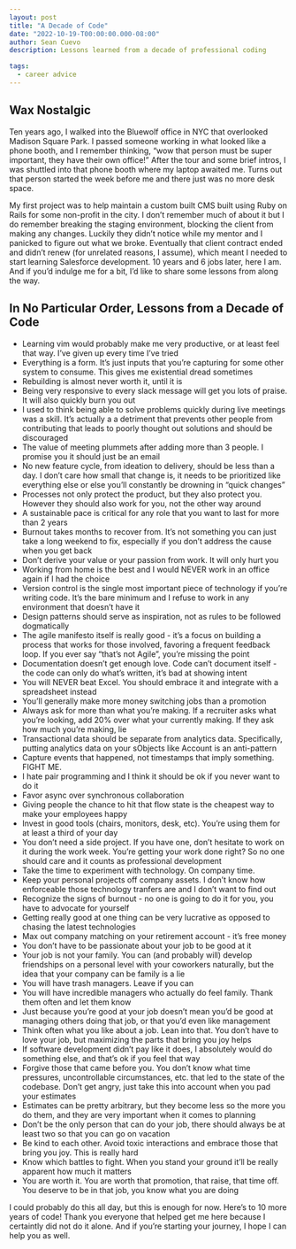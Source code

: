 ```yaml
---
layout: post
title: "A Decade of Code"
date: "2022-10-19-T00:00:00.000-08:00"
author: Sean Cuevo
description: Lessons learned from a decade of professional coding

tags:
  - career advice
---
```



## Wax Nostalgic

Ten years ago, I walked into the Bluewolf office in NYC that overlooked Madison Square Park. I passed someone working in what looked like a phone booth, and I remember thinking, “wow that person must be super important, they have their own office!” After the tour and some brief intros, I was shuttled into that phone booth where my laptop awaited me. Turns out that person started the week before me and there just was no more desk space.

My first project was to help maintain a custom built CMS built using Ruby on Rails for some non-profit in the city. I don’t remember much of about it but I do remember breaking the staging environment, blocking the client from making any changes. Luckily they didn’t notice while my mentor and I panicked to figure out what we broke. Eventually that client contract ended and didn’t renew (for unrelated reasons, I assume), which meant I needed to start learning Salesforce development. 10 years and 6 jobs later, here I am. And if you’d indulge me for a bit, I’d like to share some lessons from along the way.

## In No Particular Order, Lessons from a Decade of Code

* Learning vim would probably make me very productive, or at least feel that way. I’ve given up every time I’ve tried
* Everything is a form. It’s just inputs that you’re capturing for some other system to consume. This gives me existential dread sometimes
* Rebuilding is almost never worth it, until it is
* Being very responsive to every slack message will get you lots of praise. It will also quickly burn you out
* I used to think being able to solve problems quickly during live meetings was a skill. It’s actually a a detriment that prevents other people from contributing that leads to poorly thought out solutions and should be discouraged
* The value of meeting plummets after adding more than 3 people. I promise you it should just be an email
* No new feature cycle, from ideation to delivery, should be less than a day. I don’t care how small that change is, it needs to be prioritized like everything else or else you’ll constantly be drowning in “quick changes”
* Processes not only protect the product, but they also protect you. However they should also work for you, not the other way around
* A sustainable pace is critical for any role that you want to last for more than 2 years
* Burnout takes months to recover from. It’s not something you can just take a long weekend to fix, especially if you don’t address the cause when you get back
* Don’t derive your value or your passion from work. It will only hurt you
* Working from home is the best and I would NEVER work in an office again if I had the choice
* Version control is the single most important piece of technology if you’re writing code. It’s the bare minimum and I refuse to work in any environment that doesn’t have it
* Design patterns should serve as inspiration, not as rules to be followed dogmatically
* The agile manifesto itself is really good - it’s a focus on building a process that works for those involved, favoring a frequent feedback loop. If you ever say “that’s not Agile”, you’re missing the point
* Documentation doesn’t get enough love. Code can’t document itself - the code can only do what’s written, it’s bad at showing intent
* You will NEVER beat Excel. You should embrace it and integrate with a spreadsheet instead
* You’ll generally make more money switching jobs than a promotion
* Always ask for more than what you’re making. If a recruiter asks what you’re looking, add 20% over what your currently making. If they ask how much you’re making, lie
* Transactional data should be separate from analytics data. Specifically, putting analytics data on your sObjects like Account is an anti-pattern
* Capture events that happened, not timestamps that imply something. FIGHT ME.
* I hate pair programming and I think it should be ok if you never want to do it
* Favor async over synchronous collaboration
* Giving people the chance to hit that flow state is the cheapest way to make your employees happy
* Invest in good tools (chairs, monitors, desk, etc). You’re using them for at least a third of your day
* You don’t need a side project. If you have one, don’t hesitate to work on it during the work week. You’re getting your work done right? So no one should care and it counts as professional development
* Take the time to experiment with technology. On company time.
* Keep your personal projects off company assets. I don’t know how enforceable those technology tranfers are and I don’t want to find out
* Recognize the signs of burnout - no one is going to do it for you, you have to advocate for yourself
* Getting really good at one thing can be very lucrative as opposed to chasing the latest technologies
* Max out company matching on your retirement account - it’s free money
* You don’t have to be passionate about your job to be good at it
* Your job is not your family. You can (and probably will) develop friendships on a personal level with your coworkers naturally, but the idea that your company can be family is a lie
* You will have trash managers. Leave if you can
* You will have incredible managers who actually do feel family. Thank them often and let them know
* Just because you’re good at your job doesn’t mean you’d be good at managing others doing that job, or that you’d even like management
* Think often what you like about a job. Lean into that. You don’t have to love your job, but maximizing the parts that bring you joy helps
* If software development didn’t pay like it does, I absolutely would do something else, and that’s ok if you feel that way
* Forgive those that came before you. You don’t know what time pressures, uncontrollable circumstances, etc. that led to the state of the codebase. Don’t get angry, just take this into account when you pad your estimates
* Estimates can be pretty arbitrary, but they become less so the more you do them, and they are very important when it comes to planning
* Don’t be the only person that can do your job, there should always be at least two so that you can go on vacation
* Be kind to each other. Avoid toxic interactions and embrace those that bring you joy. This is really hard
* Know which battles to fight. When you stand your ground it’ll be really apparent how much it matters
* You are worth it. You are worth that promotion, that raise, that time off. You deserve to be in that job, you know what you are doing

I could probably do this all day, but this is enough for now. Here’s to 10 more years of code! Thank you everyone that helped get me here because I certaintly did not do it alone. And if you’re starting your journey, I hope I can help you as well.